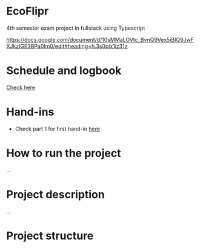 # EcoFlipr

4th semester exam project in fullstack using Typescript

https://docs.google.com/document/d/10sMMaLOVtc_BvnQ9Vex5iBIQ9JwFXJkzIGE3BPa0lm0/edit#heading=h.3s0pjx1iz31z

# Schedule and logbook

[Check here](https://docs.google.com/document/d/1K37tl6oRl87TXao0XZYDJWe2MWxayhGbHhlyad1OgWg/edit?usp=sharing)

# Hand-ins

- Check part 1 for first hand-in [here](PART1.MD)

# How to run the project

...

# Project description

...

# Project structure

